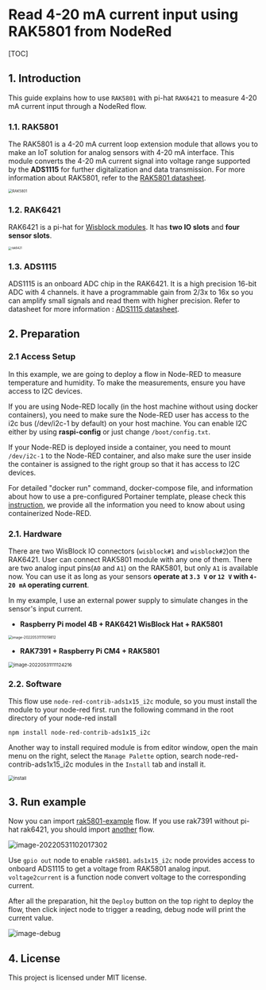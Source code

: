 # Read 4-20 mA current input using RAK5801 from NodeRed

[TOC]

## 1. Introduction

This guide explains how to use `RAK5801` with pi-hat `RAK6421` to measure 4-20 mA current input through a NodeRed flow.

### 1.1. RAK5801

The RAK5801 is a 4-20 mA current loop extension module that allows you to make an IoT solution for analog sensors with 4-20 mA interface. This module converts the 4-20 mA current signal into voltage range supported by the **ADS1115**  for further digitalization and data transmission.  For more information about RAK5801, refer to the [RAK5801 datasheet](https://docs.rakwireless.com/Product-Categories/WisBlock/RAK5801/Datasheet/).

<img src="assets/RAK5801.png" alt="RAK5801" style="zoom:50%;" />

### 1.2. RAK6421

RAK6421 is a pi-hat for [Wisblock modules](https://docs.rakwireless.com/Product-Categories/WisBlock/). It has **two IO slots** and **four sensor slots**.

<img src="assets/rak6421.png" alt="rak6421" style="zoom:40%;" />



### 1.3. ADS1115

ADS1115 is an onboard ADC chip in the RAK6421. It is a high precision 16-bit ADC with 4 channels. it have a programmable gain from 2/3x to 16x so you can amplify small signals and read them with higher precision. Refer to datasheet for more information : [ADS1115 datasheet](https://cdn-shop.adafruit.com/datasheets/ads1115.pdf).




## 2. Preparation

### 2.1 Access Setup

In this example, we are going to deploy a flow in Node-RED to measure temperature and humidity. To make the measurements, ensure you have access to I2C devices. 

If you are using Node-RED locally (in the host machine without using docker containers), you need to make sure the Node-RED user has access to the i2c bus (/dev/i2c-1 by default) on your host machine. You can enable I2C either by using **raspi-config** or just change `/boot/config.txt`.

If your Node-RED is deployed inside a container, you need to mount `/dev/i2c-1` to the Node-RED container, and also make sure the user inside the container is assigned to the right group so that it has access to I2C devices.

For detailed "docker run" command, docker-compose file, and information about how to use a pre-configured Portainer template, please check this [instruction](../../../README-Docker/README.md), we provide all the information you need to know about using containerized Node-RED.

### 2.1. Hardware

There are two WisBlock IO connectors (`wisblock#1` and `wisblock#2`)on the RAK6421. User can connect RAK5801 module with any one of them. There are two analog input pins(`A0` and `A1`) on the RAK5801, but only `A1` is available now.  You can use it as long as your sensors **operate at `3.3 V` or `12 V` with `4-20 mA` operating current**. 

In my example, I use an external power supply to simulate changes in the sensor's input current.

- **Raspberry Pi model 4B + RAK6421 WisBlock Hat +  RAK5801**

<img src="assets/image-20220531111019812.png" alt="image-20220531111019812" style="zoom:50%;" />



- **RAK7391 + Raspberry Pi CM4 +  RAK5801**

<img src="assets/image-20220531111124216.png" alt="image-20220531111124216" style="zoom: 67%;" />



### 2.2. Software

This flow use `node-red-contrib-ads1x15_i2c`  module, so you must install the module to your node-red first. run the following command in the root directory of your node-red install

```
npm install node-red-contrib-ads1x15_i2c
```

Another way to install required module is from editor window, open the main menu on the right, select  the `Manage Palette` option,  search node-red-contrib-ads1x15_i2c modules in the `Install` tab and install it.

<img src="assets/install.png" alt="install" style="zoom:67%;" />



## 3. Run example

Now you can import [rak5801-example](./rak5801-example-flow.json) flow.  If you use rak7391 without pi-hat rak6421, you should import [another](./rak5801-rak7391-example-flow.json) flow.

![image-20220531102017302](assets/rak5801-read-flow.png)

Use `gpio out` node to enable `rak5801`.  `ads1x15_i2c` node provides access to onboard ADS1115  to get a voltage from RAK5801 analog input.  `voltage2current` is a function node convert voltage to the corresponding current. 

After all the preparation, hit the `Deploy` button on the top right to deploy the flow, then click inject node to trigger a reading, debug node will print the current value.

![image-debug](assets/debug.png)



## 4. License

This project is licensed under MIT license.
